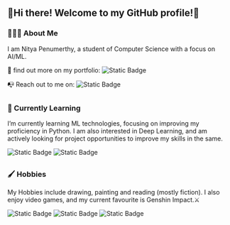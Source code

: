 ## 🌸Hi there! Welcome to my GitHub profile!🌸


### 👩🏼‍💻 About Me
I am Nitya Penumerthy, a student of Computer Science with a focus on AI/ML. 

🔎 find out more on my portfolio: ![Static Badge](https://img.shields.io/badge/Portfolio-Nitya_P-black?labelColor=%23d3e1ee&color=%23e7d9e0&link=https%3A%2F%2Fnitya-penumerthy.netlify.app%2F)

📭 Reach out to me on: ![Static Badge](https://img.shields.io/badge/LinkedIn-Nitya_Penumerthy-blue?style=flat&labelColor=%230492c2&color=blue&link=https%3A%2F%2Fwww.linkedin.com%2Fin%2Fnitya-penumerthy-1256b7274%2F) 
##
### 🌱 Currently Learning
I’m currently learning ML technologies, focusing on improving my proficiency in Python. I am also interested in Deep Learning, and am actively looking for project opportunities to improve my skills in the same.

![Static Badge](https://img.shields.io/badge/LeetCode-NagaNitya-black?style=flat&labelColor=black&color=yellow&link=https%3A%2F%2Fleetcode.com%2Fu%2FNagaNitya%2F) ![Static Badge](https://img.shields.io/badge/HackerRank-NagaNitya-black?labelColor=black&color=%232ec866&link=https%3A%2F%2Fwww.hackerrank.com%2Fprofile%2FNagaNitya)


##
### 🖌️ Hobbies
My Hobbies include drawing, painting and reading (mostly fiction). I also enjoy video games, and my current favourite is Genshin Impact.⚔️

![Static Badge](https://img.shields.io/badge/DeviantArt-nityasri-black?style=flat&labelColor=black&color=%2374b72e&link=https%3A%2F%2Fwww.deviantart.com%2Fnityasri) ![Static Badge](https://img.shields.io/badge/The_StoryGraph-Izlanfera-black?style=flat&labelColor=%23fcae1e&color=%23fff44f&link=https%3A%2F%2Fapp.thestorygraph.com%2Fprofile%2Fizlanfera) ![Static Badge](https://img.shields.io/badge/Discord-Izlanfera-black?style=flat&labelColor=black&color=%235865F2&link=discordapp.com%2Fusers%2F1105481355078414406)


<!--
**NagaNitya/NagaNitya** is a ✨ _special_ ✨ repository because its `README.md` (this file) appears on your GitHub profile.

Here are some ideas to get you started:

- 🔭 I’m currently working on ...
- 🌱 I’m currently learning ...
- 👯 I’m looking to collaborate on ...
- 🤔 I’m looking for help with ...
- 💬 Ask me about ...
- 📫 How to reach me: ...
- 😄 Pronouns: ...
- ⚡ Fun fact: ...
-->
